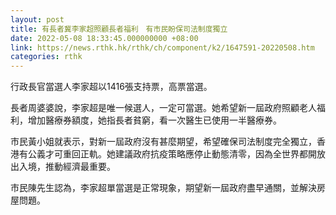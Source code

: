 ```yaml
---
layout: post
title: 有長者冀李家超照顧長者福利　有市民盼保司法制度獨立
date: 2022-05-08 18:33:45.000000000 +08:00
link: https://news.rthk.hk/rthk/ch/component/k2/1647591-20220508.htm
categories: rthk
---
```


行政長官當選人李家超以1416張支持票，高票當選。

長者周婆婆說，李家超是唯一候選人，一定可當選。她希望新一屆政府照顧老人福利，增加醫療券額度，她指長者貧窮，看一次醫生已使用一半醫療券。

市民黃小姐就表示，對新一屆政府沒有甚麼期望，希望確保司法制度完全獨立，香港有公義才可重回正軌。她建議政府抗疫策略應停止動態清零，因為全世界都開放出入境，推動經濟最重要。

市民陳先生認為，李家超單當選是正常現象，期望新一屆政府盡早通關，並解決房屋問題。
